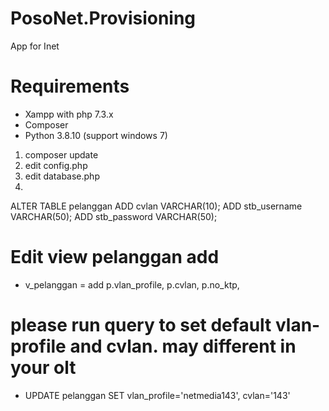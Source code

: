 # PosoNet.Provisioning
 App for Inet
# Requirements
- Xampp with php 7.3.x
- Composer
- Python 3.8.10 (support windows 7)

 1. composer update
 2. edit config.php
 3. edit database.php
 4. 

ALTER TABLE pelanggan
ADD cvlan VARCHAR(10);
ADD stb_username VARCHAR(50);
ADD stb_password VARCHAR(50);

# Edit view pelanggan add
- v_pelanggan = add p.vlan_profile, p.cvlan, p.no_ktp,

# please run query to set default vlan-profile and cvlan. may different in your olt
- UPDATE pelanggan SET vlan_profile='netmedia143', cvlan='143'

